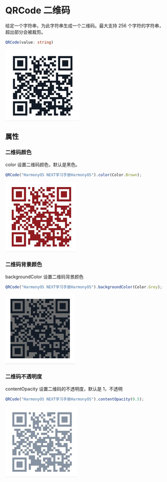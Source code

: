 # QRCode 二维码

给定一个字符串，为此字符串生成一个二维码。最大支持 256 个字符的字符串，超出部分会被裁剪。

```ts
QRCode(value: string)
```

![alt text](../images/qrcode_preview.png)

## 属性

### 二维码颜色

color 设置二维码颜色，默认是黑色。

```ts
QRCode("HarmonyOS NEXT学习手册HarmonyOS").color(Color.Brown);
```

![alt text](../images/qrcode_color.png)

### 二维码背景颜色

backgroundColor 设置二维码背景颜色

```ts
QRCode("HarmonyOS NEXT学习手册HarmonyOS").backgroundColor(Color.Grey);
```

![alt text](../images/qrcode_backgroundcolor.png)

### 二维码不透明度

contentOpacity 设置二维码的不透明度，默认是 1，不透明

```ts
QRCode("HarmonyOS NEXT学习手册HarmonyOS").contentOpacity(0.5);
```

![alt text](../images/qrcode_contentopacity.png)

